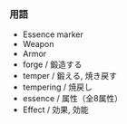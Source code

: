 ### 用語
* Essence marker
* Weapon
* Armor
* forge / 鍛造する
* temper / 鍛える, 焼き戻す
* tempering / 焼戻し
* essence / 属性（全8属性）
* Effect / 効果, 効能
